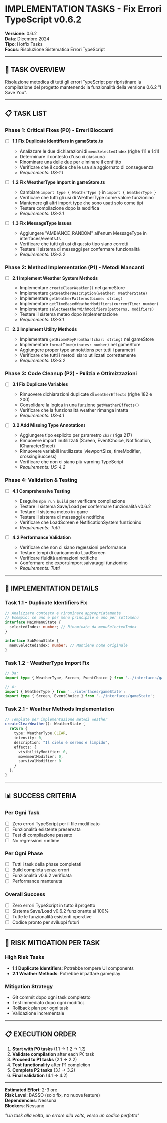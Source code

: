 # IMPLEMENTATION TASKS - Fix Errori TypeScript v0.6.2

**Versione**: 0.6.2  
**Data**: Dicembre 2024  
**Tipo**: Hotfix Tasks  
**Focus**: Risoluzione Sistematica Errori TypeScript  

---

## 🎯 **TASK OVERVIEW**

Risoluzione metodica di tutti gli errori TypeScript per ripristinare la compilazione del progetto mantenendo la funzionalità della versione 0.6.2 "I Save You".

---

## 📋 **TASK LIST**

### **Phase 1: Critical Fixes (P0) - Errori Bloccanti**

- [ ] **1.1 Fix Duplicate Identifiers in gameState.ts**
  - Analizzare le due dichiarazioni di `menuSelectedIndex` (righe 111 e 141)
  - Determinare il contesto d'uso di ciascuna
  - Rinominare una delle due per eliminare il conflitto
  - Verificare che il codice che le usa sia aggiornato di conseguenza
  - _Requirements: US-1.1_

- [ ] **1.2 Fix WeatherType Import in gameStore.ts**
  - Cambiare `import type { WeatherType }` in `import { WeatherType }`
  - Verificare che tutti gli usi di WeatherType come valore funzionino
  - Mantenere gli altri import type che sono usati solo come tipi
  - Testare compilazione dopo la modifica
  - _Requirements: US-2.1_

- [ ] **1.3 Fix MessageType Issues**
  - Aggiungere "AMBIANCE_RANDOM" all'enum MessageType in interfaces/events.ts
  - Verificare che tutti gli usi di questo tipo siano corretti
  - Testare il sistema di messaggi per confermare funzionalità
  - _Requirements: US-2.2_

### **Phase 2: Method Implementation (P1) - Metodi Mancanti**

- [ ] **2.1 Implement Weather System Methods**
  - Implementare `createClearWeather()` nel gameStore
  - Implementare `getWeatherDescription(weather: WeatherState)`
  - Implementare `getWeatherPatterns(biome: string)`
  - Implementare `getTimeBasedWeatherModifiers(currentTime: number)`
  - Implementare `selectWeatherWithModifiers(patterns, modifiers)`
  - Testare il sistema meteo dopo implementazione
  - _Requirements: US-3.1_

- [ ] **2.2 Implement Utility Methods**
  - Implementare `getBiomeKeyFromChar(char: string)` nel gameStore
  - Implementare `formatTime(minutes: number)` nel gameStore
  - Aggiungere proper type annotations per tutti i parametri
  - Verificare che tutti i metodi siano utilizzati correttamente
  - _Requirements: US-3.2_

### **Phase 3: Code Cleanup (P2) - Pulizia e Ottimizzazioni**

- [ ] **3.1 Fix Duplicate Variables**
  - Rimuovere dichiarazioni duplicate di `weatherEffects` (righe 182 e 200)
  - Consolidare la logica in una funzione `getWeatherEffects()`
  - Verificare che la funzionalità weather rimanga intatta
  - _Requirements: US-4.1_

- [ ] **3.2 Add Missing Type Annotations**
  - Aggiungere tipo esplicito per parametro `char` (riga 217)
  - Rimuovere import inutilizzati (Screen, EventChoice, Notification, ICharacterSheet)
  - Rimuovere variabili inutilizzate (viewportSize, timeModifier, crossingSuccess)
  - Verificare che non ci siano più warning TypeScript
  - _Requirements: US-4.2_

### **Phase 4: Validation & Testing**

- [ ] **4.1 Comprehensive Testing**
  - Eseguire `npm run build` per verificare compilazione
  - Testare il sistema Save/Load per confermare funzionalità v0.6.2
  - Testare il sistema meteo in-game
  - Testare il sistema di messaggi e notifiche
  - Verificare che LoadScreen e NotificationSystem funzionino
  - _Requirements: Tutti_

- [ ] **4.2 Performance Validation**
  - Verificare che non ci siano regressioni performance
  - Testare tempi di caricamento LoadScreen
  - Verificare fluidità animazioni notifiche
  - Confermare che export/import salvataggi funzionino
  - _Requirements: Tutti_

---

## 🔧 **IMPLEMENTATION DETAILS**

### **Task 1.1 - Duplicate Identifiers Fix**
```typescript
// Analizzare contesto e rinominare appropriatamente
// Esempio: se uno è per menu principale e uno per sottomenu
interface MainMenuState {
  selectedIndex: number; // Rinominato da menuSelectedIndex
}

interface SubMenuState {
  menuSelectedIndex: number; // Mantiene nome originale
}
```

### **Task 1.2 - WeatherType Import Fix**
```typescript
// Da:
import type { WeatherType, Screen, EventChoice } from '../interfaces/gameState';

// A:
import { WeatherType } from '../interfaces/gameState';
import type { Screen, EventChoice } from '../interfaces/gameState';
```

### **Task 2.1 - Weather Methods Implementation**
```typescript
// Template per implementazione metodi weather
createClearWeather(): WeatherState {
  return {
    type: WeatherType.CLEAR,
    intensity: 0,
    description: "Il cielo è sereno e limpido",
    effects: {
      visibilityModifier: 0,
      movementModifier: 0,
      survivalModifier: 0
    }
  };
}
```

---

## 📊 **SUCCESS CRITERIA**

### **Per Ogni Task**
- [ ] Zero errori TypeScript per il file modificato
- [ ] Funzionalità esistente preservata
- [ ] Test di compilazione passato
- [ ] No regressioni runtime

### **Per Ogni Phase**
- [ ] Tutti i task della phase completati
- [ ] Build completa senza errori
- [ ] Funzionalità v0.6.2 verificata
- [ ] Performance mantenuta

### **Overall Success**
- [ ] Zero errori TypeScript in tutto il progetto
- [ ] Sistema Save/Load v0.6.2 funzionante al 100%
- [ ] Tutte le funzionalità esistenti operative
- [ ] Codice pronto per sviluppi futuri

---

## 🚨 **RISK MITIGATION PER TASK**

### **High Risk Tasks**
- **1.1 Duplicate Identifiers**: Potrebbe rompere UI components
- **2.1 Weather Methods**: Potrebbe impattare gameplay

### **Mitigation Strategy**
- Git commit dopo ogni task completato
- Test immediato dopo ogni modifica
- Rollback plan per ogni task
- Validazione incrementale

---

## 📋 **EXECUTION ORDER**

1. **Start with P0 tasks** (1.1 → 1.2 → 1.3)
2. **Validate compilation** after each P0 task
3. **Proceed to P1 tasks** (2.1 → 2.2)
4. **Test functionality** after P1 completion
5. **Complete P2 tasks** (3.1 → 3.2)
6. **Final validation** (4.1 → 4.2)

---

**Estimated Effort**: 2-3 ore  
**Risk Level**: BASSO (solo fix, no nuove feature)  
**Dependencies**: Nessuna  
**Blockers**: Nessuno  

*"Un task alla volta, un errore alla volta, verso un codice perfetto"*